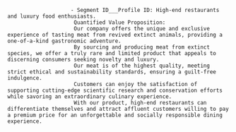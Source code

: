 						- Segment ID___Profile ID: High-end restaurants and luxury food enthusiasts.
						 Quantified Value Proposition:
						 Our company offers the unique and exclusive experience of tasting meat from revived extinct animals, providing a one-of-a-kind gastronomic adventure.
						 By sourcing and producing meat from extinct species, we offer a truly rare and limited product that appeals to discerning consumers seeking novelty and luxury.
						 Our meat is of the highest quality, meeting strict ethical and sustainability standards, ensuring a guilt-free indulgence.
						 Customers can enjoy the satisfaction of supporting cutting-edge scientific research and conservation efforts while savoring an extraordinary culinary experience.
						 With our product, high-end restaurants can differentiate themselves and attract affluent customers willing to pay a premium price for an unforgettable and socially responsible dining experience.












